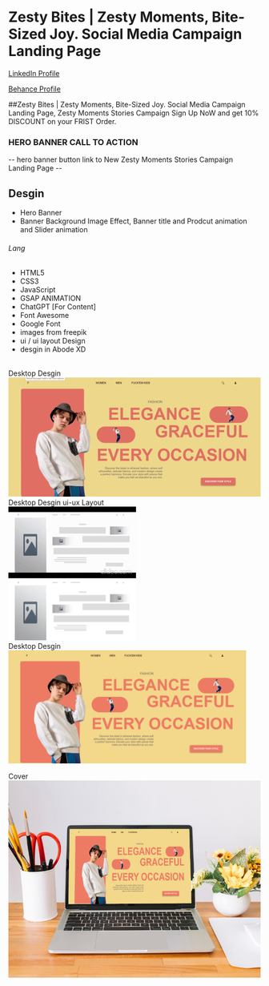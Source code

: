 # Zesty Bites | Zesty Moments, Bite-Sized Joy. Social Media Campaign Landing Page
<a href="https://www.linkedin.com/in/dharmendraverma95/" target="_blank">LinkedIn Profile </a>

<a href="https://www.behance.net/dhirukumar" target="_blank">Behance Profile </a>

##Zesty Bites | Zesty Moments, Bite-Sized Joy. Social Media Campaign Landing Page, Zesty Moments Stories Campaign Sign Up NoW and get 10% DISCOUNT on your FRIST Order.

### HERO BANNER CALL TO ACTION
-- hero banner button link to New Zesty Moments Stories Campaign Landing Page --

## Desgin 
<ul>
  <li>Hero Banner</li>
  <li>Banner Background Image Effect, Banner title and Prodcut animation and Slider animation </li>
</ul>



###### Lang
<ul>
  <li>HTML5</li>
  <li>CSS3</li>
  <li>JavaScript</li>
  <li>GSAP ANIMATION</li>
  <li>ChatGPT [For Content]</li>
  <li>Font Awesome</li>
  <li>Google Font</li>
  <li>images from freepik</li>
  <li>ui / ui layout Design</li>
  <li>desgin in Abode XD</li>
</ul>


<br>
<span>Desktop Desgin</span><br/>
<a href="" target="_blank" >
<img src="./img/landing-page.gif" width="575px"/>
</a>

 <br />
<span>Desktop Desgin ui-ux Layout</span><br/>
<a href="" target="_blank" >
<img src="./img/ui-ux-layout-design.gif" width="255px"/>
</a>
<a href="" target="_blank" >
<img src="./img/ui-ux-layout-design.png" width="255px"/>
</a>
 <br />
<span>Desktop Desgin</span><br/>
<a href="" target="_blank" >
<img src="./img/landing-page.png" width="475px"/>
</a>

<span>Cover</span><br/>
<a href="" target="_blank" >
<img src="./img/cover.png" width="575px"/>
</a>




